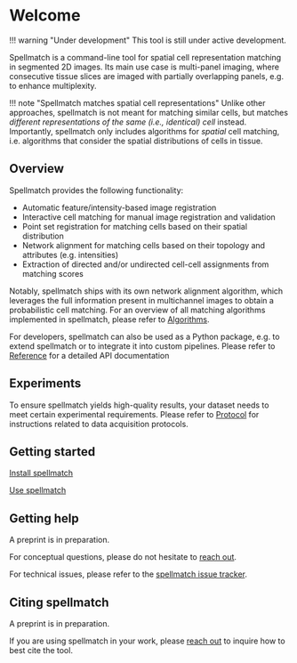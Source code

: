 # Welcome

!!! warning "Under development"
    This tool is still under active development.

Spellmatch is a command-line tool for spatial cell representation matching in segmented
2D images. Its main use case is multi-panel imaging, where consecutive tissue slices are
imaged with partially overlapping panels, e.g. to enhance multiplexity.

!!! note "Spellmatch matches spatial cell representations"
    Unlike other approaches, spellmatch is not meant for matching similar cells, but
    matches *different representations of the same (i.e., identical) cell* instead.
    Importantly, spellmatch only includes algorithms for *spatial* cell matching, i.e.
    algorithms that consider the spatial distributions of cells in tissue.

## Overview

Spellmatch provides the following functionality:

- Automatic feature/intensity-based image registration
- Interactive cell matching for manual image registration and validation
- Point set registration for matching cells based on their spatial distribution
- Network alignment for matching cells based on their topology and attributes (e.g.
  intensities)
- Extraction of directed and/or undirected cell-cell assignments from matching scores

Notably, spellmatch ships with its own network alignment algorithm, which leverages the
full information present in multichannel images to obtain a probabilistic cell matching.
For an overview of all matching algorithms implemented in spellmatch, please refer to
[Algorithms](algorithms/index.md).

For developers, spellmatch can also be used as a Python package, e.g. to extend
spellmatch or to integrate it into custom pipelines. Please refer to
[Reference](reference/index.md) for a detailed API documentation

## Experiments

To ensure spellmatch yields high-quality results, your dataset needs to meet certain
experimental requirements. Please refer to [Protocol](protocol/index.md) for
instructions related to data acquisition protocols.

## Getting started

[Install spellmatch](installation.md)

[Use spellmatch](usage/index.md)

## Getting help

A preprint is in preparation.

For conceptual questions, please do not hesitate to
[reach out](mailto:jonas.windhager@uzh.ch).

For technical issues, please refer to the
[spellmatch issue tracker](https://github.com/BodenmillerGroup/spellmatch/issues).

## Citing spellmatch

A preprint is in preparation.

If you are using spellmatch in your work, please
[reach out](mailto:jonas.windhager@uzh.ch) to inquire how to best cite the tool.
